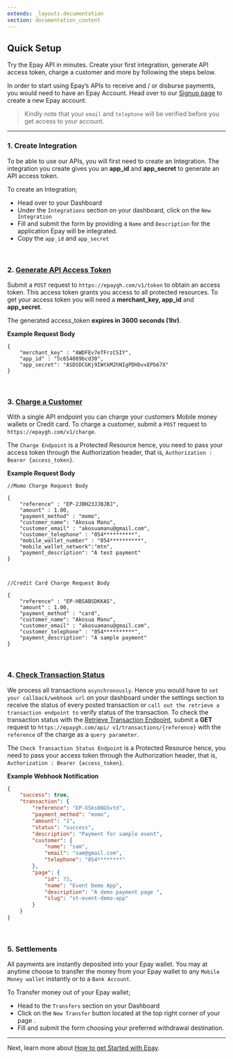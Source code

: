 ```yaml
---
extends: _layouts.documentation
section: documentation_content
---
```


## Quick Setup 
Try the Epay API in minutes. Create your first integration, generate API access token, charge a customer and more by following the steps below.

In order to start using Epay’s APIs to receive and / or disburse payments, you would need to have an Epay Account. Head over to our [Signup page](https://epaygh.com/register) to create a new Epay account.

> Kindly note that your `email` and `telephone` will be verified before you get access to your account.

---

### 1. Create Integration
To be able to use our APIs, you will first need to create an Integration. The integration you create gives you an **app_id** and **app_secret** to generate an API access token. 

To create an Integration;
- Head over to your Dashboard
- Under the `Integrations` section on your dashboard, click on the `New Integration`
- Fill and submit the form by providing a `Name` and `Description` for the application Epay will be integrated.
- Copy the `app_id` and `app_secret`

<br>

### 2. [Generate API Access Token](/docs/api-reference-authentication)
Submit a `POST` request to `https://epaygh.com/v1/token` to obtain an access token. This access token grants you access to all protected resources. To get your access token you will need a **merchant_key, app_id** and **app_secret**. 

The generated access_token **expires in 3600 seconds (1hr)**.

**Example Request Body**
```
{	
	"merchant_key" : "AWDFEv7eTFrzCSIY",
	"app_id" : "5c654089bcd30",
	"app_secret": "ASDSDCGKj9IWtkM2hNIgPDHbvvEPb67X"
}
```

<br>

### 3. [Charge a Customer](/docs/api-reference-charge)
With a single API endpoint you can charge your customers Mobile money wallets or Credit card. To charge a customer, submit a `POST` request to `https://epaygh.com/v1/charge`. 

The `Charge Endpoint` is a Protected Resource hence, you need to pass your access token through the Authorization header, that is, `Authorization : Bearer {access_token}`.

**Example Request Body**
```
//Momo Charge Request Body

{	
	"reference" : "EP-2JBH23JJBJBJ",
	"amount" : 1.00,
	"payment_method" : "momo",
	"customer_name": "Akosua Manu",
	"customer_email" : "akosuamanu@gmail.com",
	"customer_telephone" : "054**********",
	"mobile_wallet_number" : "054**********",
	"mobile_wallet_network":"mtn",
	"payment_description": "A test payment"
}



//Credit Card Charge Request Body

{	
	"reference" : "EP-HBSABSDKKAS",
	"amount" : 1.00,
	"payment_method" : "card",
	"customer_name": "Akosua Manu",
	"customer_email" : "akosuamanu@gmail.com",
	"customer_telephone" : "054**********",
	"payment_description": "A sample payment"
}
```

<br>

### 4. [Check Transaction Status](/docs/api-reference-transaction)
We process all transactions `asynchronously`. Hence you would have to `set your callback/webhook url` on your dashboard under the settings section to receive the status of every posted transaction or `call out the retrieve a transaction endpoint to` verify status of the transaction. To check the transaction status with the [Retrieve Transaction Endpoint](/docs/api-reference/#retrieve-a-transaction-/-check-transaction-status), submit a **GET** request to `https://epaygh.com/api/ v1/transactions/{reference}` with the `reference` of the charge as a `query parameter`. 

The `Check Transaction Status Endpoint` is a Protected Resource hence, you need to pass your access token through the Authorization header, that is, `Authorization : Bearer {access_token}`.

**Example Webhook Notification**
```json
{
    "success": true,
    "transaction": {
        "reference": "EP-XSks6NGSvtd",
        "payment_method": "momo",
        "amount": "1",
        "status": "success",
        "description": "Payment for sample event",
        "customer": {
            "name": "sam",
            "email": "sam@gmail.com",
            "telephone": "054********"
        },
        "page": {
            "id": 73,
            "name": "Event Demo App",
            "description": "A demo payment page ",
            "slug": "st-event-demo-app"
        }
    }
}
```

<br>

### 5. Settlements
All payments are instantly deposited into your Epay wallet. You may at anytime choose to transfer the money from your Epay wallet to any `Mobile Money wallet` instantly or to a `Bank Account`.

To Transfer money out of your Epay wallet;
- Head to the `Transfers` section on your Dashboard
- Click on the `New Transfer` button located at the top right corner of your page .
- Fill and submit the form choosing your preferred withdrawal destination.


-------

Next, learn more about [How to get Started with Epay](/docs/getting-started/).


